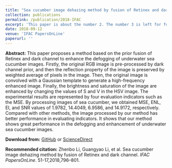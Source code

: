 ```yaml
---
title: "Sea cucumber image dehazing method by fusion of Retinex and dark channel"
collection: publications
permalink: /publication/2018-IFAC
excerpt: 'This paper is about the number 2. The number 3 is left for future work.'
date: 2018-09-12
venue: 'IFAC PapersOnLine'
paperurl: ''
---
```


**Abstract:**
This paper proposes a method based on the prior fusion of Retinex and dark channel to enhance the defogging of underwater sea cucumber images. Firstly, the original RGB image is pre-processed by dark channel prior, and then the reflection property of the image is preserved by weighted average of pixels in the image. Then, the original image is convolved with a Gaussian template to generate a high-frequency enhanced image. Finally, the brightness and saturation of the image are enhanced by changing the values of S and V in the HSV image. The experimental results are represented by four evaluation indicators such as the MSE. By processing images of sea cucumber, we obtained MSE, ENL, EI, and SNR values of 1.9782, 14.4049, 6.9586, and 14.9172, respectively. Compared with other methods, the image processed by our method has better performance in evaluating indicators. It shows that our method shows great performance in the defogging and enhancement of underwater sea cucumber images.

**Download from:**  [GitHub](http://ayameyao.github.io/files/Sea_Cucumber_Image_Dehazing_Method_by_Fusion_of_Retinex_and_Dark_Channel.pdf) or [ScienceDirect](https://www.sciencedirect.com/science/article/pii/S240589631831214X?via%3Dihub)

**Recommended citation:**  Zhenbo Li, Guangyao Li, et al. Sea cucumber image dehazing method by fusion of Retinex and dark channel. <i>IFAC PapersOnLine</i>. 51-17,2018,796–801.